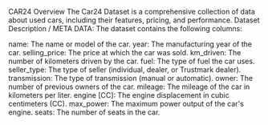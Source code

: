CAR24
Overview
The Car24 Dataset is a comprehensive collection of data about used cars, including their features, pricing, and performance. 
Dataset Description / META DATA: The dataset contains the following columns:

name: The name or model of the car.
year: The manufacturing year of the car.
selling_price: The price at which the car was sold.
km_driven: The number of kilometers driven by the car.
fuel: The type of fuel the car uses.
seller_type: The type of seller (individual, dealer, or Trustmark dealer).
transmission: The type of transmission (manual or automatic).
owner: The number of previous owners of the car.
mileage: The mileage of the car in kilometers per liter.
engine [CC]: The engine displacement in cubic centimeters (CC).
max_power: The maximum power output of the car's engine.
seats: The number of seats in the car.
